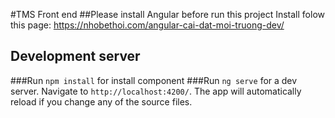#TMS Front end
##Please install Angular before run this project 
  Install folow this page: https://nhobethoi.com/angular-cai-dat-moi-truong-dev/  
## Development server
###Run `npm install` for install component
###Run `ng serve` for a dev server. Navigate to `http://localhost:4200/`. The app will automatically reload if you change any of the source files.

